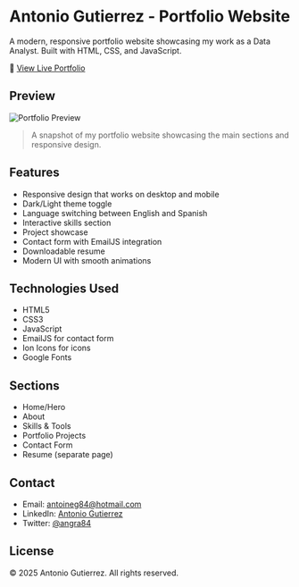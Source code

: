 # Antonio Gutierrez - Portfolio Website

A modern, responsive portfolio website showcasing my work as a Data Analyst. Built with HTML, CSS, and JavaScript.

🔗 [View Live Portfolio](https://angra8410.github.io/My-Portfolio-github.git/)

## Preview

![Portfolio Preview](./assets/images/portfolio-preview.png)

> A snapshot of my portfolio website showcasing the main sections and responsive design.

## Features

- Responsive design that works on desktop and mobile
- Dark/Light theme toggle
- Language switching between English and Spanish
- Interactive skills section
- Project showcase
- Contact form with EmailJS integration
- Downloadable resume
- Modern UI with smooth animations

## Technologies Used

- HTML5
- CSS3
- JavaScript
- EmailJS for contact form
- Ion Icons for icons
- Google Fonts

## Sections

- Home/Hero
- About
- Skills & Tools
- Portfolio Projects
- Contact Form
- Resume (separate page)

## Contact

- Email: antoineg84@hotmail.com
- LinkedIn: [Antonio Gutierrez](https://www.linkedin.com/in/antoniogutierrez-datos/)
- Twitter: [@angra84](https://x.com/angra84)

## License

© 2025 Antonio Gutierrez. All rights reserved.
